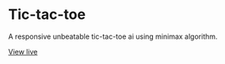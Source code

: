 # Tic-tac-toe
A responsive unbeatable tic-tac-toe ai using minimax algorithm.

[View live]([demo](https://jesseekoh-unbeatable-tictactoe.netlify.app/))



